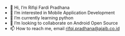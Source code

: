 - 👋 Hi, I’m Rifqi Fardi Pradhana
- 👀 I’m interested in Mobile Application Development
- 🌱 I’m currently learning python
- 💞️ I’m looking to collaborate on Android Open Source
- 📫 How to reach me, email rifqi.pradhana@ajaib.co.id

<!---
rifqifardi/rifqifardi is a ✨ special ✨ repository because its `README.md` (this file) appears on your GitHub profile.
You can click the Preview link to take a look at your changes.
--->
